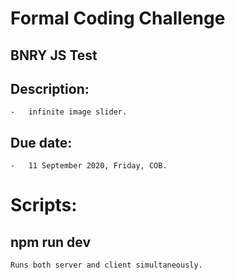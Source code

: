 # Formal Coding Challenge

## BNRY JS Test

## Description:

    -   infinite image slider.

## Due date:

    -   11 September 2020, Friday, COB.

# Scripts:

## npm run dev

    Runs both server and client simultaneously.
